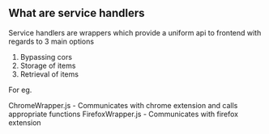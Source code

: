 ## What are service handlers

Service handlers are wrappers which provide a uniform api to frontend with regards to 3 main options

1. Bypassing cors
2. Storage of items
3. Retrieval of items

For eg.

ChromeWrapper.js - Communicates with chrome extension and calls appropriate functions
FirefoxWrapper.js - Communicates with firefox extension
